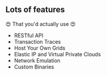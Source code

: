 ## Lots of features

😍 That you'd actually use 😍

- RESTful API
- Transaction Traces
- Host Your Own Grids
- Elastic IP and Virtual Private Clouds
- Network Emulation
- Custom Binaries
